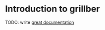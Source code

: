# Introduction to grillber

TODO: write [great documentation](http://jacobian.org/writing/what-to-write/)
